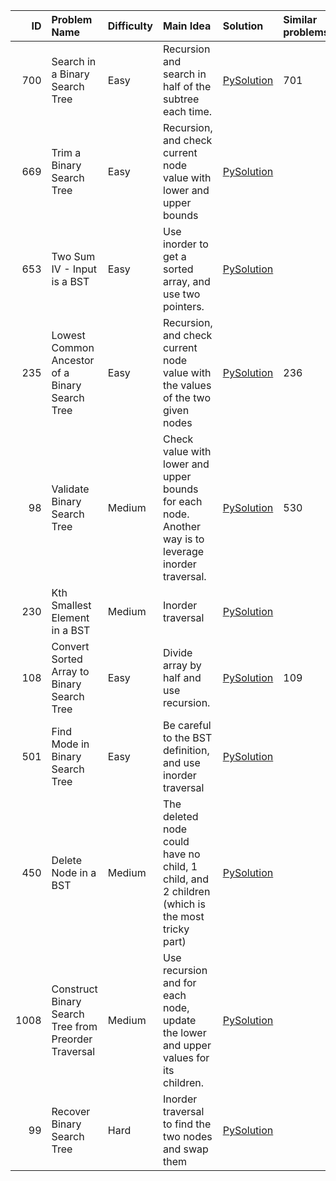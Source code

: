 |   ID | Problem Name                                         | Difficulty   | Main Idea                                                                                            | Solution                                          | Similar problems   |
|-----:|:-----------------------------------------------------|:-------------|:-----------------------------------------------------------------------------------------------------|:--------------------------------------------------|:-------------------|
|  700 | Search in a Binary Search Tree                       | Easy         | Recursion and search in half of the subtree each time.                                               | [PySolution](./leetcode_python_solutions/700.py)  | 701                |
|  669 | Trim a Binary Search Tree                            | Easy         | Recursion, and check current node value with lower and upper bounds                                  | [PySolution](./leetcode_python_solutions/669.py)  |                    |
|  653 | Two Sum IV - Input is a BST                          | Easy         | Use inorder to get a sorted array, and use two pointers.                                             | [PySolution](./leetcode_python_solutions/653.py)  |                    |
|  235 | Lowest Common Ancestor of a Binary Search Tree       | Easy         | Recursion, and check current node value with the values of the two given nodes                       | [PySolution](./leetcode_python_solutions/235.py)  | 236                |
|   98 | Validate Binary Search Tree                          | Medium       | Check value with lower and upper bounds for each node. Another way is to leverage inorder traversal. | [PySolution](./leetcode_python_solutions/98.py)   | 530                |
|  230 | Kth Smallest Element in a BST                        | Medium       | Inorder traversal                                                                                    | [PySolution](./leetcode_python_solutions/230.py)  |                    |
|  108 | Convert Sorted Array to Binary Search Tree           | Easy         | Divide array by half and use recursion.                                                              | [PySolution](./leetcode_python_solutions/108.py)  | 109                |
|  501 | Find Mode in Binary Search Tree                      | Easy         | Be careful to the BST definition, and use inorder traversal                                          | [PySolution](./leetcode_python_solutions/501.py)  |                    |
|  450 | Delete Node in a BST                                 | Medium       | The deleted node could have no child, 1 child, and 2 children (which is the most tricky part)        | [PySolution](./leetcode_python_solutions/450.py)  |                    |
| 1008 | Construct Binary Search Tree from Preorder Traversal | Medium       | Use recursion and for each node, update the lower and upper values for its children.                 | [PySolution](./leetcode_python_solutions/1008.py) |                    |
|   99 | Recover Binary Search Tree                           | Hard         | Inorder traversal to find the two nodes and swap them                                                | [PySolution](./leetcode_python_solutions/99.py)   |                    |
